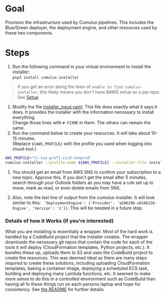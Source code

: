# Goal
Provision the infrastructure used by Cumulus pipelines.  This includes the Blue/Green deployer, the deployment engine, and other resources used by these two components.


# Steps
1. Run the following command in your virtual environment to install the installer:  
`pip3 install cumulus-installer`  
> If you get an error along the lines of `unable to find cumulus-installer`, this likely means you don't have BAMS setup as a pip repo.  See [Setup](#setup)

1. Modify the file [installer_input.yaml](installer_input.yaml).  This file does exactly what it says it does.  It provides the installer with the information necessary to install everything.  
Change those lines with `# FIXME` in them.  The others can remain the same.
1. Run the command below to create your resources.  It will take about 10-15 minutes.  
(Replace `${AWS_PROFILE}` with the profile you used when logging into cloud-tool.)
```sh
AWS_PROFILE="tr-tax-prof1-cicd-nonprod"
cumulus-installer --profile-name ${AWS_PROFILE} --installer-file installer_input.yaml install
```
1. You should get an email from AWS SNS to confirm your subscription to a new topic.  Approve this.  If you don't get the email after 5 minutes, search through your Outlook folders as you may have a rule set up to move, mark as read, or even delete emails from SNS.

1. Also, note the last line of output from the cumulus-installer. It will look similar to this: ` 'DeploymentEngine': {'Provider': 'a206296-u0106226-Engine', 'Version': '1'}}`.  This will be needed in a future step.


### Details of how it Works (if you're interested)
What you are installing is essentially a wrapper.  Most of the hard work is handled by a CodeBuild project that the installer creates.  The wrapper downloads the necessary git repos that contain the code for each of the tools it will deploy (CloudFormation templates, Python projects, etc.).  It bundles these up, uploads them to S3 and uses the CodeBuild project to create the resources.  This was deemed ideal as there are many steps required to create these solutions, including uploading CloudFormation templates, baking a container image, deploying a scheduled ECS task, building and deploying many Lambda functions, etc.  It seemed to make more sense to do this in a controlled environment such as CodeBuild than having all fo these things run on each persons laptop and hope for consistency. See [the README](https://git.sami.int.thomsonreuters.com/project-cumulus/python-cumulus-installer) for further details.
